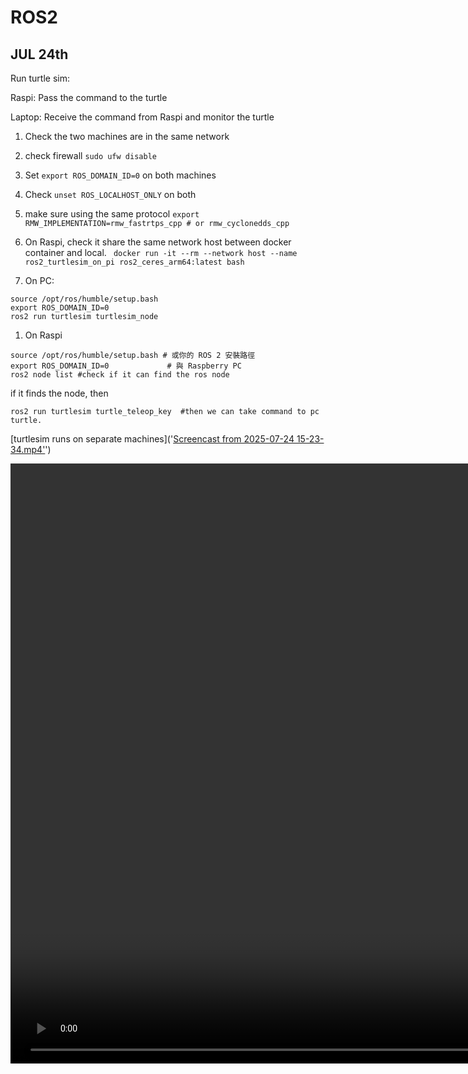 # ROS2

## JUL 24th

Run turtle sim:

Raspi: Pass the command to the turtle

Laptop: Receive the command from Raspi and monitor the turtle

1. Check the two machines are in the same network

1. check firewall `sudo ufw disable`

1. Set `export ROS_DOMAIN_ID=0` on both machines

1. Check `unset ROS_LOCALHOST_ONLY` on both 

1. make sure using the same protocol `export RMW_IMPLEMENTATION=rmw_fastrtps_cpp # or rmw_cyclonedds_cpp`

1. On Raspi, check it share the same network host between docker container and local. `
docker run -it --rm --network host --name ros2_turtlesim_on_pi ros2_ceres_arm64:latest bash`

1. On PC: 
```
source /opt/ros/humble/setup.bash 
export ROS_DOMAIN_ID=0             
ros2 run turtlesim turtlesim_node
```
1. On Raspi 
```
source /opt/ros/humble/setup.bash # 或你的 ROS 2 安裝路徑
export ROS_DOMAIN_ID=0             # 與 Raspberry PC
ros2 node list #check if it can find the ros node
```

if it finds the node, then

```
ros2 run turtlesim turtle_teleop_key  #then we can take command to pc turtle.
```

[turtlesim runs on separate machines]('[Screencast from 2025-07-24 15-23-34.mp4'](https://github.com/tychien/pegamisc/blob/main/ros2/Screencast%20from%202025-07-24%2015-23-34.mp4)')

<video controls width="1920">
    <source src="(https://github.com/tychien/pegamisc/blob/main/ros2/Screencast%20from%202025-07-24%2015-23-34.mp4)" type="video/mp4">
    抱歉，您的瀏覽器不支援此影片。
</video>

